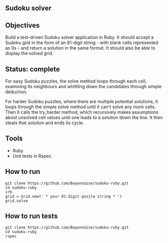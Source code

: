 ## Sudoku solver

Objectives
--
Build a test-driven Sudoku solver application in Ruby. It should accept a Sudoku grid in the form of an 81-digit string - with blank cells represented as 0s - and return a solution in the same format. It should also be able to display the solved grid.

Status: complete
--
For easy Sudoku puzzles, the solve method loops through each cell, examining its neighbours and whittling down the candidates through simple deduction.

For harder Sudoku puzzles, where there are multiple potential solutions, it loops through the simple solve method until it can't solve any more cells. Then it calls the try_harder method, which recursively makes assumptions about unsolved cell values until one leads to a solution down the line. It then steals that solution and ends its cycle.

Tools
--
- Ruby
- Unit tests in Rspec

How to run
--
```
git clone https://github.com/Bayonnaise/sudoku-ruby.git
cd sudoku-ruby
irb
grid = Grid.new(' * your 81-digit puzzle string * ')
grid.solve
```

How to run tests
--
```
git clone https://github.com/Bayonnaise/sudoku-ruby.git
cd sudoku-ruby
rspec
```